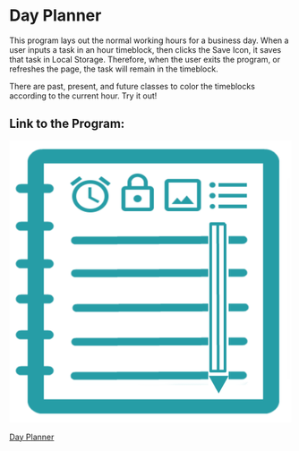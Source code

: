 # Day Planner

This program lays out the normal working hours for a business day. When a user inputs a task in an hour timeblock, then clicks the Save Icon, it saves that task in Local Storage. Therefore, when the user exits the program, or refreshes the page, the task will remain in the timeblock. 

There are past, present, and future classes to color the timeblocks according to the current hour. Try it out!

## Link to the Program:

![Demo Picture](./assets/planner.png)

[Day Planner](https://jacobhoss.github.io/day-planner/)
